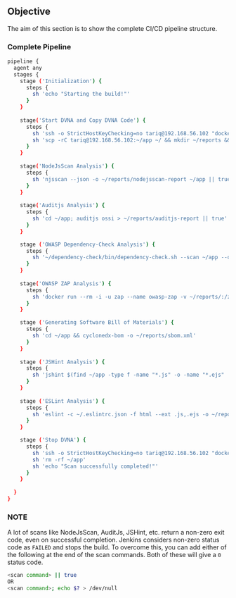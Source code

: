## **Objective**

The aim of this section is to show the complete CI/CD pipeline structure.


### **Complete Pipeline**

```bash
pipeline {
  agent any
  stages {
    stage ('Initialization') {
      steps {
        sh 'echo "Starting the build!"'
      }
    }
    
    stage('Start DVNA and Copy DVNA Code') {
      steps {
        sh 'ssh -o StrictHostKeyChecking=no tariq@192.168.56.102 "docker start dvna-mysql && docker start dvna-app; docker cp dvna-app:/app/ ~/;"'
        sh 'scp -rC tariq@192.168.56.102:~/app ~/ && mkdir ~/reports && chmod 777 ~/reports'
      }
    }
    
    stage('NodeJsScan Analysis') {
      steps {
        sh 'njsscan --json -o ~/reports/nodejsscan-report ~/app || true'
      }
    }
    
    stage('Auditjs Analysis') {
      steps {
        sh 'cd ~/app; auditjs ossi > ~/reports/auditjs-report || true'
      }
    }

    stage ('OWASP Dependency-Check Analysis') {
      steps {
        sh '~/dependency-check/bin/dependency-check.sh --scan ~/app --out ~/reports/dependency-check-report --format JSON --prettyPrint || true'
      }
    }
    
    stage('OWASP ZAP Analysis') {
      steps {
        sh 'docker run --rm -i -u zap --name owasp-zap -v ~/reports/:/zap/wrk/ owasp/zap2docker-stable zap-baseline.py -t http://192.168.56.102:9090 -r zap-report.html -l PASS || true'
      }
    }

    stage ('Generating Software Bill of Materials') {
      steps {
        sh 'cd ~/app && cyclonedx-bom -o ~/reports/sbom.xml'
      }
    }
    
    stage ('JSHint Analysis') {
      steps {
        sh 'jshint $(find ~/app -type f -name "*.js" -o -name "*.ejs" | grep -v node_modules) > ~/reports/jshint-report || true'
      }
    }
    
    stage ('ESLint Analysis') {
      steps {
        sh 'eslint -c ~/.eslintrc.json -f html --ext .js,.ejs -o ~/reports/eslint-report.html ~/app || true'
      }
    }

    stage ('Stop DVNA') {
      steps {
        sh 'ssh -o StrictHostKeyChecking=no tariq@192.168.56.102 "docker stop dvna-app && docker stop dvna-mysql;"'
        sh 'rm -rf ~/app'
        sh 'echo "Scan successfully completed!"'
      }
    }
    
  }
}
```

### **NOTE**  
A lot of scans like NodeJsScan, AuditJs, JSHint, etc. return a non-zero exit code, even on successful completion. Jenkins considers non-zero status code as `FAILED` and stops the build. To overcome this, you can add either of the following at the end of the scan commands. Both of these will give a `0` status code.  
```bash
<scan command> || true 
OR
<scan command>; echo $? > /dev/null
```